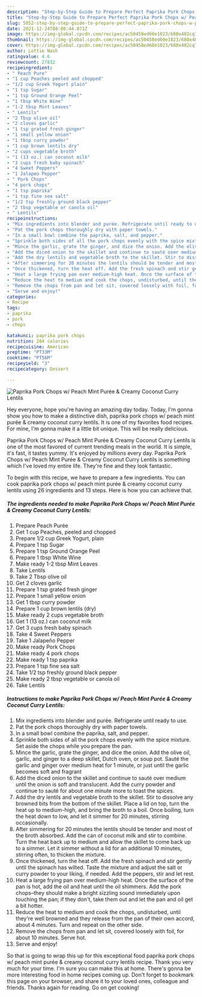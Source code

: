 ```yaml
---
description: "Step-by-Step Guide to Prepare Perfect Paprika Pork Chops w/ Peach Mint Purée &amp;amp; Creamy Coconut Curry Lentils"
title: "Step-by-Step Guide to Prepare Perfect Paprika Pork Chops w/ Peach Mint Purée &amp;amp; Creamy Coconut Curry Lentils"
slug: 5052-step-by-step-guide-to-prepare-perfect-paprika-pork-chops-w-peach-mint-puree-and-amp-creamy-coconut-curry-lentils
date: 2021-12-24T08:08:44.071Z
image: https://img-global.cpcdn.com/recipes/ac50458ed60e1023/680x482cq70/paprika-pork-chops-w-peach-mint-puree-creamy-coconut-curry-lentils-recipe-main-photo.jpg
thumbnail: https://img-global.cpcdn.com/recipes/ac50458ed60e1023/680x482cq70/paprika-pork-chops-w-peach-mint-puree-creamy-coconut-curry-lentils-recipe-main-photo.jpg
cover: https://img-global.cpcdn.com/recipes/ac50458ed60e1023/680x482cq70/paprika-pork-chops-w-peach-mint-puree-creamy-coconut-curry-lentils-recipe-main-photo.jpg
author: Lottie Nash
ratingvalue: 4.6
reviewcount: 27832
recipeingredient:
- " Peach Pure"
- "1 cup Peaches peeled and chopped"
- "1/2 cup Greek Yogurt plain"
- "1 tsp Sugar"
- "1 tsp Ground Orange Peel"
- "1 tbsp White Wine"
- "1-2 tbsp Mint Leaves"
- " Lentils"
- "2 Tbsp olive oil"
- "2 cloves garlic"
- "1 tsp grated fresh ginger"
- "1 small yellow onion"
- "1 tbsp curry powder"
- "1 cup brown lentils dry"
- "2 cups vegetable broth"
- "1 (13 oz.) can coconut milk"
- "3 cups fresh baby spinach"
- "4 Sweet Peppers"
- "1 Jalapeo Pepper"
- " Pork Chops"
- "4 pork chops"
- "1 tsp paprika"
- "1 tsp fine sea salt"
- "1/2 tsp freshly ground black pepper"
- "2 tbsp vegetable or canola oil"
- " Lentils"
recipeinstructions:
- "Mix ingredients into blender and purée. Refrigerate until ready to use."
- "Pat the pork chops thoroughly dry with paper towels."
- "In a small bowl combine the paprika, salt, and pepper."
- "Sprinkle both sides of all the pork chops evenly with the spice mixture. Set aside the chops while you prepare the pan."
- "Mince the garlic, grate the ginger, and dice the onion. Add the olive oil, garlic, and ginger to a deep skillet, Dutch oven, or soup pot. Sauté the garlic and ginger over medium heat for 1 minute, or just until the garlic becomes soft and fragrant"
- "Add the diced onion to the skillet and continue to sauté over medium until the onion is soft and translucent. Add the curry powder and continue to sauté for about one minute more to toast the spices."
- "Add the dry lentils and vegetable broth to the skillet. Stir to dissolve any browned bits from the bottom of the skillet. Place a lid on top, turn the heat up to medium-high, and bring the broth to a boil. Once boiling, turn the heat down to low, and let it simmer for 20 minutes, stirring occasionally."
- "After simmering for 20 minutes the lentils should be tender and most of the broth absorbed. Add the can of coconut milk and stir to combine. Turn the heat back up to medium and allow the skillet to come back up to a simmer. Let it simmer without a lid for an additional 10 minutes, stirring often, to thicken the mixture."
- "Once thickened, turn the heat off. Add the fresh spinach and stir gently until the spinach has wilted. Taste the mixture and adjust the salt or curry powder to your liking, if needed. Add the peppers, stir and let rest."
- "Heat a large frying pan over medium-high heat. Once the surface of the pan is hot, add the oil and heat until the oil shimmers. Add the pork chops–they should make a bright sizzling sound immediately upon touching the pan; if they don&#39;t, take them out and let the pan and oil get a bit hotter."
- "Reduce the heat to medium and cook the chops, undisturbed, until they&#39;re well browned and they release from the pan of their own accord, about 4 minutes. Turn and repeat on the other side."
- "Remove the chops from pan and let sit, covered loosely with foil, for about 10 minutes. Serve hot."
- "Serve and enjoy!"
categories:
- Recipe
tags:
- paprika
- pork
- chops

katakunci: paprika pork chops 
nutrition: 284 calories
recipecuisine: American
preptime: "PT33M"
cooktime: "PT56M"
recipeyield: "3"
recipecategory: Dessert

---
```



![Paprika Pork Chops w/ Peach Mint Purée &amp; Creamy Coconut Curry Lentils](https://img-global.cpcdn.com/recipes/ac50458ed60e1023/680x482cq70/paprika-pork-chops-w-peach-mint-puree-creamy-coconut-curry-lentils-recipe-main-photo.jpg)

Hey everyone, hope you're having an amazing day today. Today, I'm gonna show you how to make a distinctive dish, paprika pork chops w/ peach mint purée &amp; creamy coconut curry lentils. It is one of my favorites food recipes. For mine, I'm gonna make it a little bit unique. This will be really delicious.



Paprika Pork Chops w/ Peach Mint Purée &amp; Creamy Coconut Curry Lentils is one of the most favored of current trending meals in the world. It is simple, it's fast, it tastes yummy. It's enjoyed by millions every day. Paprika Pork Chops w/ Peach Mint Purée &amp; Creamy Coconut Curry Lentils is something which I've loved my entire life. They're fine and they look fantastic.


To begin with this recipe, we have to prepare a few ingredients. You can cook paprika pork chops w/ peach mint purée &amp; creamy coconut curry lentils using 26 ingredients and 13 steps. Here is how you can achieve that.

<!--inarticleads1-->

##### The ingredients needed to make Paprika Pork Chops w/ Peach Mint Purée &amp; Creamy Coconut Curry Lentils:

1. Prepare  Peach Purée
1. Get 1 cup Peaches, peeled and chopped
1. Prepare 1/2 cup Greek Yogurt, plain
1. Prepare 1 tsp Sugar
1. Prepare 1 tsp Ground Orange Peel
1. Prepare 1 tbsp White Wine
1. Make ready 1-2 tbsp Mint Leaves
1. Take  Lentils
1. Take 2 Tbsp olive oil
1. Get 2 cloves garlic
1. Prepare 1 tsp grated fresh ginger
1. Prepare 1 small yellow onion
1. Get 1 tbsp curry powder
1. Prepare 1 cup brown lentils (dry)
1. Make ready 2 cups vegetable broth
1. Get 1 (13 oz.) can coconut milk
1. Get 3 cups fresh baby spinach
1. Take 4 Sweet Peppers
1. Take 1 Jalapeño Pepper
1. Make ready  Pork Chops
1. Make ready 4 pork chops
1. Make ready 1 tsp paprika
1. Prepare 1 tsp fine sea salt
1. Take 1/2 tsp freshly ground black pepper
1. Make ready 2 tbsp vegetable or canola oil
1. Take  Lentils




<!--inarticleads2-->

##### Instructions to make Paprika Pork Chops w/ Peach Mint Purée &amp; Creamy Coconut Curry Lentils:

1. Mix ingredients into blender and purée. Refrigerate until ready to use.
1. Pat the pork chops thoroughly dry with paper towels.
1. In a small bowl combine the paprika, salt, and pepper.
1. Sprinkle both sides of all the pork chops evenly with the spice mixture. Set aside the chops while you prepare the pan.
1. Mince the garlic, grate the ginger, and dice the onion. Add the olive oil, garlic, and ginger to a deep skillet, Dutch oven, or soup pot. Sauté the garlic and ginger over medium heat for 1 minute, or just until the garlic becomes soft and fragrant
1. Add the diced onion to the skillet and continue to sauté over medium until the onion is soft and translucent. Add the curry powder and continue to sauté for about one minute more to toast the spices.
1. Add the dry lentils and vegetable broth to the skillet. Stir to dissolve any browned bits from the bottom of the skillet. Place a lid on top, turn the heat up to medium-high, and bring the broth to a boil. Once boiling, turn the heat down to low, and let it simmer for 20 minutes, stirring occasionally.
1. After simmering for 20 minutes the lentils should be tender and most of the broth absorbed. Add the can of coconut milk and stir to combine. Turn the heat back up to medium and allow the skillet to come back up to a simmer. Let it simmer without a lid for an additional 10 minutes, stirring often, to thicken the mixture.
1. Once thickened, turn the heat off. Add the fresh spinach and stir gently until the spinach has wilted. Taste the mixture and adjust the salt or curry powder to your liking, if needed. Add the peppers, stir and let rest.
1. Heat a large frying pan over medium-high heat. Once the surface of the pan is hot, add the oil and heat until the oil shimmers. Add the pork chops–they should make a bright sizzling sound immediately upon touching the pan; if they don&#39;t, take them out and let the pan and oil get a bit hotter.
1. Reduce the heat to medium and cook the chops, undisturbed, until they&#39;re well browned and they release from the pan of their own accord, about 4 minutes. Turn and repeat on the other side.
1. Remove the chops from pan and let sit, covered loosely with foil, for about 10 minutes. Serve hot.
1. Serve and enjoy!




So that is going to wrap this up for this exceptional food paprika pork chops w/ peach mint purée &amp; creamy coconut curry lentils recipe. Thank you very much for your time. I'm sure you can make this at home. There's gonna be more interesting food in home recipes coming up. Don't forget to bookmark this page on your browser, and share it to your loved ones, colleague and friends. Thanks again for reading. Go on get cooking!
